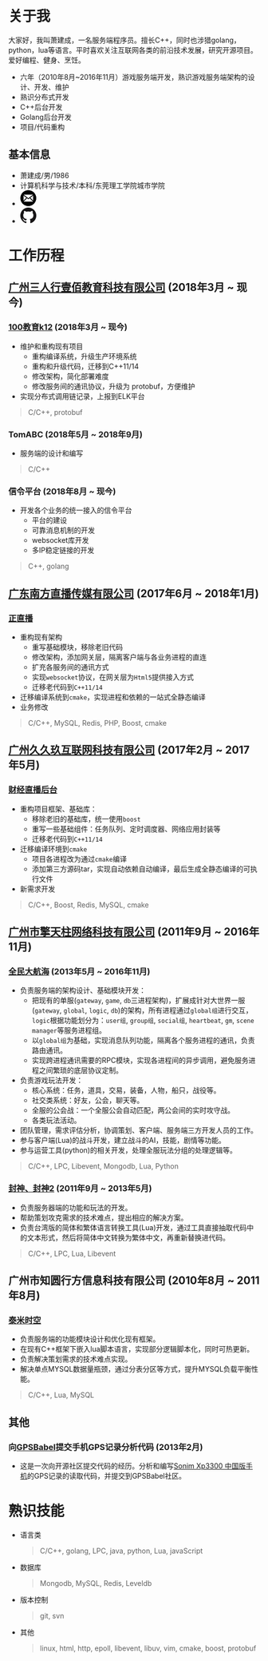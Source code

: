 # 关于我

大家好，我叫萧建成，一名服务端程序员。擅长C++，同时也涉猎golang，python，lua等语言。平时喜欢关注互联网各类的前沿技术发展，研究开源项目。爱好编程、健身、烹饪。
* 六年（2010年8月~2016年11月）游戏服务端开发，熟识游戏服务端架构的设计、开发、维护
* 熟识分布式开发
* C++后台开发
* Golang后台开发
* 项目/代码重构
 
## 基本信息

* 萧建成/男/1986
* 计算机科学与技术/本科/东莞理工学院城市学院
* [![e-mail](icons/e-mail.png)](mailto:job@xjc.me)
* [![GitHub](icons/GitHub.png)](https://github.com/as-xjc)

# 工作历程

## [广州三人行壹佰教育科技有限公司](http://www.huanju.cn/) (2018年3月 ~ 现今)

### [100教育k12](http://www.100.com/) (2018年3月 ~ 现今)

* 维护和重构现有项目
  - 重构编译系统，升级生产环境系统
  - 重构和升级代码，迁移到C++11/14
  - 修改架构，简化部署难度
  - 修改服务间的通讯协议，升级为 protobuf，方便维护
* 实现分布式调用链记录，上报到ELK平台

> C/C++, protobuf

### TomABC (2018年5月 ~ 2018年9月)

* 服务端的设计和编写

> C/C++

### 信令平台 (2018年8月 ~ 现今)

* 开发各个业务的统一接入的信令平台
  - 平台的建设
  - 可靠消息机制的开发
  - websocket库开发
  - 多IP稳定链接的开发

> C++, golang

## [广东南方直播传媒有限公司](http://zlive.grtn.cn/) (2017年6月 ~ 2018年1月)

### [正直播](http://zlive.grtn.cn/)

* 重构现有架构
  - 重写基础模块，移除老旧代码
  - 修改架构，添加网关层，隔离客户端与各业务进程的直连
  - 扩充各服务间的通讯方式 
  - 实现`websocket`协议，在网关层为`Html5`提供接入方式
  - 迁移老代码到`C++11/14`
* 迁移编译系统到`cmake`，实现进程和依赖的一站式全静态编译
* 业务修改

> C/C++, MySQL, Redis, PHP, Boost, cmake

## [广州久久玖互联网科技有限公司](http://www.99live.com/) (2017年2月 ~ 2017年5月)

### [财经直播后台](http://www.99live.com/)

* 重构项目框架、基础库：
  - 移除老旧的基础库，统一使用`boost`
  - 重写一些基础组件：任务队列、定时调度器、网络应用封装等
  - 迁移老代码到`C++11/14`
* 迁移编译环境到`cmake`
  - 项目各进程改为通过`cmake`编译
  - 添加第三方源码tar，实现自动依赖自动编译，最后生成全静态编译的可执行文件
* 新需求开发

> C/C++, Boost, Redis, MySQL, cmake

## [广州市擎天柱网络科技有限公司](http://175game.com/) (2011年9月 ~ 2016年11月)

### [全民大航海](http://qmdhh.qq.com/) (2013年5月 ~ 2016年11月)

* 负责服务端的架构设计、基础模块开发：
  - 把现有的单服(`gateway`, `game`, `db`三进程架构)，扩展成针对大世界一服(`gateway`, `global`, `logic`, `db`)的架构，所有进程通过`global组`进行交互，`logic`根据功能划分为：`user组`, `group组`, `social组`, `heartbeat`, `gm`, `scene manager`等服务进程组。
  - 以`global组`为基础，实现消息队列功能，隔离各个服务进程的通讯，负责路由通讯。
  - 实现跨进程通讯需要的RPC模块，实现各进程间的异步调用，避免服务进程之间繁琐的底层协议定制。
* 负责游戏玩法开发：
  - 核心系统：任务，道具，交易，装备，人物，船只，战役等。
  - 社交类系统：好友，公会，聊天等。
  - 全服的公会战：一个全服公会自动匹配，两公会间的实时攻守战。
  - 各类玩法活动。
* 团队管理，需求评估分析，协调策划、客户端、服务端三方开发人员的工作。
* 参与客户端(Lua)的战斗开发，建立战斗的AI，技能，剧情等功能。
* 参与运营工具(python)的相关开发，处理全服玩法分组的处理逻辑等。

> C/C++, LPC, Libevent, Mongodb, Lua, Python

### [封神、封神2](http://fs2.175game.com/) (2011年9月 ~ 2013年5月)

* 负责服务器端的功能和玩法的开发。
* 帮助策划攻克需求的技术难点，提出相应的解决方案。
* 负责台湾版的简体和繁体语言转换工具(Lua)开发，通过工具直接抽取代码中的文本形式，然后将简体中文转换为繁体中文，再重新替换进代码。

> C/C++, LPC, Lua, Libevent

## 广州市知圆行方信息科技有限公司 (2010年8月 ~ 2011年8月)

### [泰米时空](http://news.4399.com/taimishikong/)

* 负责服务端的功能模块设计和优化现有框架。
* 在现有C++框架下嵌入lua脚本语言，实现部分逻辑脚本化，同时可热更新。
* 负责解决策划需求的技术难点实现。
* 解决单点MYSQL数据量瓶颈，通过分表分区等方式，提升MYSQL负载平衡性能。

> C/C++, Lua, MySQL

## 其他

### 向[GPSBabel](https://www.gpsbabel.org)提交手机GPS记录分析代码 (2013年2月)

* 这是一次向开源社区提交代码的经历。分析和编写[Sonim Xp3300 中国版手机](https://www.gpsbabel.org/htmldoc-1.5.4/fmt_mapbar.html)的GPS记录的读取代码，并提交到GPSBabel社区。

# 熟识技能

* 语言类

  > C/C++, golang, LPC, java, python, Lua, javaScript

* 数据库

  > Mongodb, MySQL, Redis, Leveldb

* 版本控制

  > git, svn

* 其他

  > linux, html, http, epoll, libevent, libuv, vim, cmake, boost, protobuf
